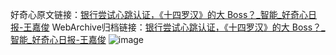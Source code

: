 好奇心原文链接：[银行尝试心跳认证，《十四罗汉》的大 Boss？_智能_好奇心日报-王嘉俊](https://www.qdaily.com/articles/7420.html)
WebArchive归档链接：[银行尝试心跳认证，《十四罗汉》的大 Boss？_智能_好奇心日报-王嘉俊](http://web.archive.org/web/20190623172356/https://www.qdaily.com/articles/7420.html)
![image](http://ww3.sinaimg.cn/large/007d5XDply1g3wjhp6u4mj30u02p2b29)